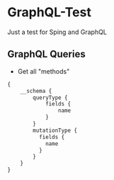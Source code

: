 # GraphQL-Test
Just a test for Sping and GraphQL

## GraphQL Queries
* Get all "methods"
```graphql 
{
    __schema {
        queryType {
            fields {
                name
            }
        }
        mutationType {
          fields {
            name
          }
        }
    }
}
```

